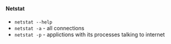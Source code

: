#### Netstat

* `netstat --help`
* `netstat -a` - all connections
* `netstat -p` - applictions with its processes talking to internet
